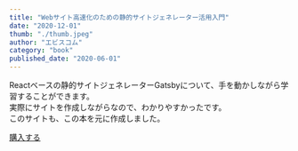 ```yaml
---
title: "Webサイト高速化のための静的サイトジェネレーター活用入門"
date: "2020-12-01"
thumb: "./thumb.jpeg"
author: "エビスコム"
category: "book"
published_date: "2020-06-01"
---
```


Reactベースの静的サイトジェネレーターGatsbyについて、手を動かしながら学習することができます。  
実際にサイトを作成しながらなので、わかりやすかったです。  
このサイトも、この本を元に作成しました。

[購入する](https://www.amazon.co.jp/dp/4839973008/ref=as_li_ss_tl?ie=UTF8&linkCode=sl1&tag=ebisu01-22&linkId=73c994da62b94962d7617937633f8fa1&language=ja_JP)
